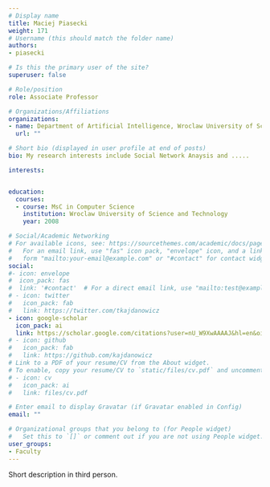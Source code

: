 ```yaml
---
# Display name
title: Maciej Piasecki
weight: 171
# Username (this should match the folder name)
authors:
- piasecki

# Is this the primary user of the site?
superuser: false

# Role/position
role: Associate Professor

# Organizations/Affiliations
organizations:
- name: Department of Artificial Intelligence, Wroclaw University of Science and Technology
  url: ""

# Short bio (displayed in user profile at end of posts)
bio: My research interests include Social Network Anaysis and .....

interests:


education:
  courses:
  - course: MsC in Computer Science
    institution: Wroclaw University of Science and Technology
    year: 2008

# Social/Academic Networking
# For available icons, see: https://sourcethemes.com/academic/docs/page-builder/#icons
#   For an email link, use "fas" icon pack, "envelope" icon, and a link in the
#   form "mailto:your-email@example.com" or "#contact" for contact widget.
social:
#- icon: envelope
#  icon_pack: fas
#  link: '#contact'  # For a direct email link, use "mailto:test@example.org".
# - icon: twitter
#   icon_pack: fab
#   link: https://twitter.com/tkajdanowicz
- icon: google-scholar
  icon_pack: ai
  link: https://scholar.google.com/citations?user=nU_W9XwAAAAJ&hl=en&oi=ao
# - icon: github
#   icon_pack: fab
#   link: https://github.com/kajdanowicz
# Link to a PDF of your resume/CV from the About widget.
# To enable, copy your resume/CV to `static/files/cv.pdf` and uncomment the lines below.
# - icon: cv
#   icon_pack: ai
#   link: files/cv.pdf

# Enter email to display Gravatar (if Gravatar enabled in Config)
email: ""

# Organizational groups that you belong to (for People widget)
#   Set this to `[]` or comment out if you are not using People widget.
user_groups:
- Faculty
---
```

Short description in third person.
